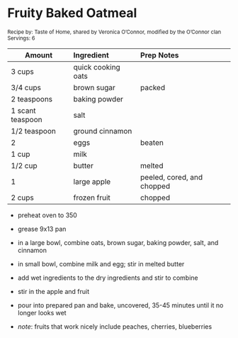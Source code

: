 # Fruity Baked Oatmeal

<small>Recipe by: Taste of Home, shared by Veronica O’Connor, modified by the O’Connor clan</small>
<small>Servings: 6</small>

| Amount           | Ingredient         | Prep Notes                 |
| ---------------- | :----------------- | :------------------------- |
| 3 cups           | quick cooking oats |                            |
| 3/4 cups         | brown sugar        | packed                     |
| 2 teaspoons      | baking powder      |                            |
| 1 scant teaspoon | salt               |                            |
| 1/2 teaspoon     | ground cinnamon    |                            |
| 2                | eggs               | beaten                     |
| 1 cup            | milk               |                            |
| 1/2 cup          | butter             | melted                     |
| 1                | large apple        | peeled, cored, and chopped |
| 2 cups           | frozen fruit       | chopped                    |

- preheat oven to 350
- grease 9x13 pan
- in a large bowl, combine oats, brown sugar, baking powder, salt, and cinnamon
- in small bowl, combine milk and egg; stir in melted butter
- add wet ingredients to the dry ingredients and stir to combine
- stir in the apple and fruit
- pour into prepared pan and bake, uncovered, 35-45 minutes until it no longer looks wet

- _note_: fruits that work nicely include peaches, cherries, blueberries
